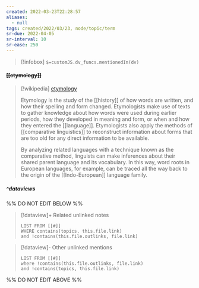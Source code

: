 ```yaml
---
created: 2022-03-23T22:28:57 
aliases:
  - null
tags: created/2022/03/23, node/topic/term
sr-due: 2022-04-05
sr-interval: 10
sr-ease: 250
---
```

> [!infobox]
`$=customJS.dv_funcs.mentionedIn(dv)`

#### <s class="topic-title">[[etymology]]</s>

> [!wikipedia] [etymology](https://en.wikipedia.org/wiki/Etymology)
> 
> Etymology is the study of the [[history]] of how words are written, and how their spelling and form changed. Etymologists make use of texts to gather knowledge about how words were used during earlier periods, how they developed in meaning and form, or when and how they entered the [[language]]. Etymologists also apply the methods of [[comparative linguistics]] to reconstruct information about forms that are too old for any direct information to be available.
> 
> By analyzing related languages with a technique known as the comparative method, linguists can make inferences about their shared parent language and its vocabulary. In this way, word roots in European languages, for example, can be traced all the way back to the origin of the [[Indo-European]] language family.
> 


##### ^dataviews

%% DO NOT EDIT BELOW %%
> [!dataview]+ Related unlinked notes
> ```dataview
> LIST FROM [[#]]
> WHERE contains(topics, this.file.link)
> and !contains(this.file.outlinks, file.link)
> ```
 
> [!dataview]- Other unlinked mentions
> ```dataview
> LIST FROM [[#]]
> where !contains(this.file.outlinks, file.link)
> and !contains(topics, this.file.link)
> ```

%% DO NOT EDIT ABOVE %%
